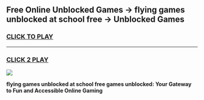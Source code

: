 
## Free Online Unblocked Games → flying games unblocked at school free → Unblocked Games
<h3>
<a href="https://premium.freeplayer.one?title=flying_games_unblocked_at_school_free&ref=21F">CLICK TO PLAY</a></h3>
<hr>

<h3>
<a href="https://premium.freeplayer.one?title=flying_games_unblocked_at_school_free&ref=21F">CLICK 2 PLAY</a>
  
</h3>

<a href="https://premium.freeplayer.one?title=flying_games_unblocked_at_school_free&ref=21F/"><img src="https://clearcache.store/games.png"></a>


**flying games unblocked at school free games unblocked: Your Gateway to Fun and Accessible Online Gaming**
